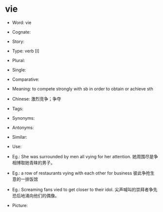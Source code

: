 # vie

- Word: vie
- Cognate: 
- Story: 

- Type: verb [I]
- Plural: 
- Single: 
- Comparative: 
- Meaning: to compete strongly with sb in order to obtain or achieve sth
- Chinese: 激烈竞争；争夺
- Tags: 
- Synonyms: 
- Antonyms: 
- Similar: 
- Use: 
- Eg.: She was surrounded by men all vying for her attention. 她周围尽是争相博取她青睐的男子。
- Eg.: a row of restaurants vying with each other for business 彼此争抢生意的一排饭馆
- Eg.: Screaming fans vied to get closer to their idol. 尖声喊叫的崇拜者争先恐后地涌向他们的偶像。
- Picture: 

